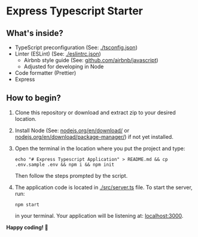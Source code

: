 # Express Typescript Starter

## What's inside?
* TypeScript preconfiguration (See: [./tsconfig.json](tsconfig.json))
* Linter (ESLint) (See: [./eslintrc.json](eslintrc.json))
    * Airbnb style guide (See: [github.com/airbnb/javascript](https://github.com/airbnb/javascript))
    * Adjusted for developing in Node
* Code formatter (Prettier)
* Express

## How to begin?
1. Clone this repository or download and extract zip to your desired location.
2. Install Node (See: [nodejs.org/en/download/](https://nodejs.org/en/download/) or [nodejs.org/en/download/package-manager/](https://nodejs.org/en/download/package-manager/)) if not yet installed.
3. Open the terminal in the location where you put the project and type:

    ```shell
    echo "# Express Typescript Application" > README.md && cp .env.sample .env && npm i && npm init
    ```
    Then follow the steps prompted by the script.
4. The application code is located in [./src/server.ts](src/server.ts) file. To start the server, run:

    ```shell
    npm start
    ```
    in your terminal. Your application will be listening at: [localhost:3000](https://localhost:3000).

**Happy coding! 🎉**
